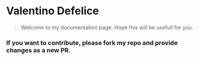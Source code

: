 # Valentino Defelice

> Welcome to my documentation page. Hope this will be usefull for you.

### If you want to contribute, please fork my repo and provide changes as a new PR.
